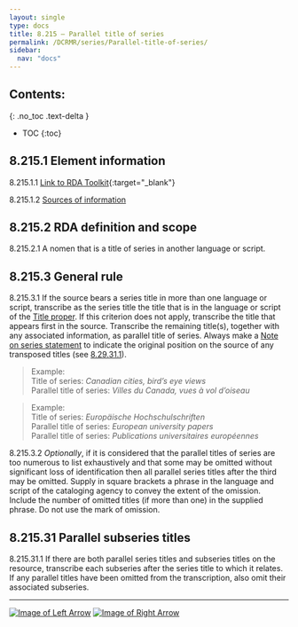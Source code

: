 ```yaml
---
layout: single
type: docs
title: 8.215 — Parallel title of series
permalink: /DCRMR/series/Parallel-title-of-series/
sidebar:
  nav: "docs"
---
```


## Contents:
{: .no_toc .text-delta }

- TOC
{:toc}

## 8.215.1 Element information

<a name="8.215.1.1">8.215.1.1</a> [Link to RDA Toolkit](https://beta.rdatoolkit.org/Content/Index?externalId=en-US_ala-9a2bd933-3204-3798-840a-dc55a5a237d0){:target="_blank"}

<a name="8.215.1.2">8.215.1.2</a> [Sources of information](/DCRMR/series/#8011-sources-of-information)

## 8.215.2 RDA definition and scope

<a name="8.215.2.1">8.215.2.1</a> A nomen that is a title of series in another language or script.

## 8.215.3 General rule

<a name="8.215.3.1">8.215.3.1</a> If the source bears a series title in more than one language or script, transcribe as the series title the title that is in the language or script of the [Title proper](/DCRMR/title/Title-proper/). If this criterion does not apply, transcribe the title that appears first in the source. Transcribe the remaining title(s), together with any associated information, as parallel title of series. Always make a [Note on series statement](/DCRMR/series/Note-on-series-statement/) to indicate the original position on the source of any transposed titles (see [8.29.31.1](/DCRMR/series/Note-on-series-statement/#8.29.31.1)).

>Example:  
>Title of series: <CITE>Canadian cities, bird’s eye views</CITE>  
>Parallel title of series: <CITE>Villes du Canada, vues à vol d’oiseau</CITE>

>Example:  
>Title of series: <CITE>Europäische Hochschulschriften</CITE>  
>Parallel title of series: <CITE>European university papers</CITE>  
>Parallel title of series: <CITE>Publications universitaires européennes</CITE>

<a name="8.215.3.2">8.215.3.2</a> *Optionally*, if it is considered that the parallel titles of series are too numerous to list exhaustively and that some may be omitted without significant loss of identification then all parallel series titles after the third may be omitted. Supply in square brackets a phrase in the language and script of the cataloging agency to convey the extent of the omission. Include the number of omitted titles (if more than one) in the supplied phrase. Do not use the mark of omission.

## 8.215.31 Parallel subseries titles

<a name="8.215.31.1">8.215.31.1</a> If there are both parallel series titles and subseries titles on the resource, transcribe each subseries after the series title to which it relates. If any parallel titles have been omitted from the transcription, also omit their associated subseries. 

---

[![Image of Left Arrow](https://rbms-bsc.github.io/DCRMR/assets/pictures/navigation/Arrow_Left.png "8.21 — Title of series")](/DCRMR/series/Title-of-series/) [![Image of Right Arrow](https://rbms-bsc.github.io/DCRMR/assets/pictures/navigation/Arrow_Right.png "8.23 — Other title information of series")](/DCRMR/series/Other-title-information-of-series/)